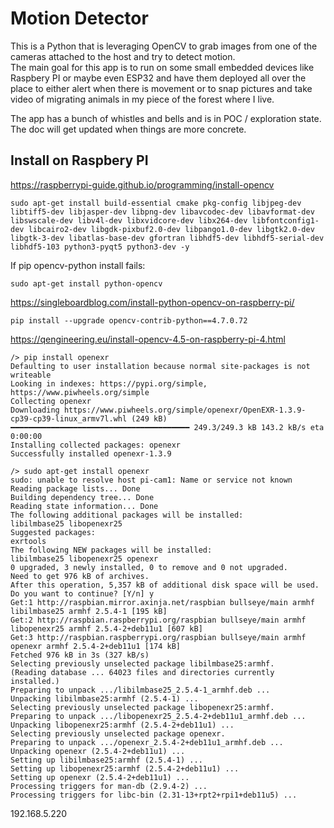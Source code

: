# Motion Detector

This is a Python that is leveraging OpenCV to grab images from one of the cameras attached to the host and try to detect motion.<br>
The main goal for this app is to run on some small embedded devices like Raspbery PI or maybe even ESP32 and have them deployed all over the place to either alert when there is movement or to snap pictures and take video of migrating animals in my piece of the forest where I live.<br>

The app has a bunch of whistles and bells and is in POC / exploration state.  The doc will get updated when things are more concrete.<br>


## Install on Raspbery PI
https://raspberrypi-guide.github.io/programming/install-opencv

```
sudo apt-get install build-essential cmake pkg-config libjpeg-dev libtiff5-dev libjasper-dev libpng-dev libavcodec-dev libavformat-dev libswscale-dev libv4l-dev libxvidcore-dev libx264-dev libfontconfig1-dev libcairo2-dev libgdk-pixbuf2.0-dev libpango1.0-dev libgtk2.0-dev libgtk-3-dev libatlas-base-dev gfortran libhdf5-dev libhdf5-serial-dev libhdf5-103 python3-pyqt5 python3-dev -y
```

If pip opencv-python install fails:
```
sudo apt-get install python-opencv
```

https://singleboardblog.com/install-python-opencv-on-raspberry-pi/
```
pip install --upgrade opencv-contrib-python==4.7.0.72
```

https://qengineering.eu/install-opencv-4.5-on-raspberry-pi-4.html

```
/> pip install openexr
Defaulting to user installation because normal site-packages is not writeable
Looking in indexes: https://pypi.org/simple, https://www.piwheels.org/simple
Collecting openexr
Downloading https://www.piwheels.org/simple/openexr/OpenEXR-1.3.9-cp39-cp39-linux_armv7l.whl (249 kB)
━━━━━━━━━━━━━━━━━━━━━━━━━━━━━━━━━━━━━━━━ 249.3/249.3 kB 143.2 kB/s eta 0:00:00
Installing collected packages: openexr
Successfully installed openexr-1.3.9
```

```
/> sudo apt-get install openexr
sudo: unable to resolve host pi-cam1: Name or service not known
Reading package lists... Done
Building dependency tree... Done
Reading state information... Done
The following additional packages will be installed:
libilmbase25 libopenexr25
Suggested packages:
exrtools
The following NEW packages will be installed:
libilmbase25 libopenexr25 openexr
0 upgraded, 3 newly installed, 0 to remove and 0 not upgraded.
Need to get 976 kB of archives.
After this operation, 5,357 kB of additional disk space will be used.
Do you want to continue? [Y/n] y
Get:1 http://raspbian.mirror.axinja.net/raspbian bullseye/main armhf libilmbase25 armhf 2.5.4-1 [195 kB]
Get:2 http://raspbian.raspberrypi.org/raspbian bullseye/main armhf libopenexr25 armhf 2.5.4-2+deb11u1 [607 kB]
Get:3 http://raspbian.raspberrypi.org/raspbian bullseye/main armhf openexr armhf 2.5.4-2+deb11u1 [174 kB]
Fetched 976 kB in 3s (327 kB/s)
Selecting previously unselected package libilmbase25:armhf.
(Reading database ... 64023 files and directories currently installed.)
Preparing to unpack .../libilmbase25_2.5.4-1_armhf.deb ...
Unpacking libilmbase25:armhf (2.5.4-1) ...
Selecting previously unselected package libopenexr25:armhf.
Preparing to unpack .../libopenexr25_2.5.4-2+deb11u1_armhf.deb ...
Unpacking libopenexr25:armhf (2.5.4-2+deb11u1) ...
Selecting previously unselected package openexr.
Preparing to unpack .../openexr_2.5.4-2+deb11u1_armhf.deb ...
Unpacking openexr (2.5.4-2+deb11u1) ...
Setting up libilmbase25:armhf (2.5.4-1) ...
Setting up libopenexr25:armhf (2.5.4-2+deb11u1) ...
Setting up openexr (2.5.4-2+deb11u1) ...
Processing triggers for man-db (2.9.4-2) ...
Processing triggers for libc-bin (2.31-13+rpt2+rpi1+deb11u5) ...
```

192.168.5.220
